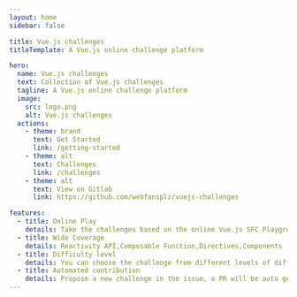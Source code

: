 ```yaml
---
layout: home
sidebar: false

title: Vue.js challenges
titleTemplate: A Vue.js online challenge platform

hero:
  name: Vue.js challenges
  text: Collection of Vue.js challenges
  tagline: A Vue.js online challenge platform
  image:
    src: logo.png
    alt: Vue.js challenges
  actions:
    - theme: brand
      text: Get Started
      link: /getting-started
    - theme: alt
      text: Challenges
      link: /challenges
    - theme: alt
      text: View on Gitlab
      link: https://github.com/webfansplz/vuejs-challenges

features:
  - title: Online Play
    details: Take the challenges based on the online Vue.js SFC Playground
  - title: Wide Coverage
    details: Reactivity API,Composable Function,Directives,Components ...
  - title: Difficulty level
    details: You can choose the challenge from different levels of difficulty
  - title: Automated contribution
    details: Propose a new challenge in the issue, a PR will be auto generated
---
```

